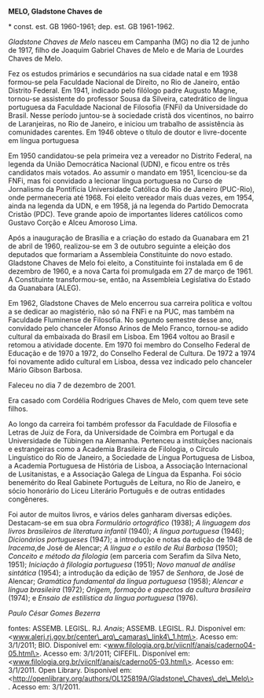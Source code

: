 **MELO, Gladstone Chaves de**

\* const. est. GB 1960-1961; dep. est. GB 1961-1962.

*Gladstone Chaves de Melo* nasceu em Campanha (MG) no dia 12 de junho de
1917, filho de Joaquim Gabriel Chaves de Melo e de Maria de Lourdes
Chaves de Melo.

Fez os estudos primários e secundários na sua cidade natal e em 1938
formou-se pela Faculdade Nacional de Direito, no Rio de Janeiro, então
Distrito Federal. Em 1941, indicado pelo filólogo padre Augusto Magne,
tornou-se assistente do professor Sousa da Silveira, catedrático de
língua portuguesa da Faculdade Nacional de Filosofia (FNFi) da
Universidade do Brasil. Nesse período juntou-se à sociedade cristã dos
vicentinos, no bairro de Laranjeiras, no Rio de Janeiro, e iniciou um
trabalho de assistência às comunidades carentes. Em 1946 obteve o título
de doutor e livre-docente em língua portuguesa

Em 1950 candidatou-se pela primeira vez a vereador no Distrito Federal,
na legenda da União Democrática Nacional (UDN), e ficou entre os três
candidatos mais votados. Ao assumir o mandato em 1951, licenciou-se da
FNFi, mas foi convidado a lecionar língua portuguesa no Curso de
Jornalismo da Pontifícia Universidade Católica do Rio de Janeiro
(PUC-Rio), onde permaneceria até 1968. Foi eleito vereador mais duas
vezes, em 1954, ainda na legenda da UDN, e em 1958, já na legenda do
Partido Democrata Cristão (PDC). Teve grande apoio de importantes
líderes católicos como Gustavo Corção e Alceu Amoroso Lima.

Após a inauguração de Brasília e a criação do estado da Guanabara em 21
de abril de 1960, realizou-se em 3 de outubro seguinte a eleição dos
deputados que formariam a Assembleia Constituinte do novo estado.
Gladstone Chaves de Melo foi eleito, a Constituinte foi instalada em 6
de dezembro de 1960, e a nova Carta foi promulgada em 27 de março de
1961. A Constituinte transformou-se, então, na Assembleia Legislativa do
Estado da Guanabara (ALEG).

Em 1962, Gladstone Chaves de Melo encerrou sua carreira política e
voltou a se dedicar ao magistério, não só na FNFi e na PUC, mas também
na Faculdade Fluminense de Filosofia. No segundo semestre desse ano,
convidado pelo chanceler Afonso Arinos de Melo Franco, tornou-se adido
cultural da embaixada do Brasil em Lisboa. Em 1964 voltou ao Brasil e
retomou a atividade docente. Em 1970 foi membro do Conselho Federal de
Educação e de 1970 a 1972, do Conselho Federal de Cultura. De 1972 a
1974 foi novamente adido cultural em Lisboa, dessa vez indicado pelo
chanceler Mário Gibson Barbosa.

Faleceu no dia 7 de dezembro de 2001.

Era casado com Cordélia Rodrigues Chaves de Melo, com quem teve sete
filhos.

Ao longo da carreira foi também professor da Faculdade de Filosofia e
Letras de Juiz de Fora, da Universidade de Coimbra em Portugal e da
Universidade de Tübingen na Alemanha. Pertenceu a instituições nacionais
e estrangeiras como a Academia Brasileira de Filologia, o Círculo
Linguístico do Rio de Janeiro, a Sociedade de Língua Portuguesa de
Lisboa, a Academia Portuguesa de História de Lisboa, a Associação
Internacional de Lusitanistas, e a Associação Galega de Língua da
Espanha. Foi sócio benemérito do Real Gabinete Português de Leitura, no
Rio de Janeiro, e sócio honorário do Liceu Literário Português e de
outras entidades congêneres.

Foi autor de muitos livros, e vários deles ganharam diversas edições.
Destacam-se em sua obra *Formulário ortográfico* (1938); *A linguagem
dos livros brasileiros de literatura infantil* (1940); *A língua
portuguesa* (1946); *Dicionários portugueses* (1947); a introdução e
notas da edição de 1948 de *Iracema*,de José de Alencar; *A língua e o
estilo de Rui Barbosa* (1950); *Conceito e método da filologia* (em
parceria com Serafim da Silva Neto, 1951); *Iniciação à filologia
portuguesa* (1951); *Novo manual de análise sintática* (1954); a
introdução da edição de 1957 de *Senhora*, de José de Alencar;
*Gramática fundamental da língua portuguesa* (1958); *Alencar e língua
brasileira* (1972); *Origem, formação e aspectos da cultura brasileira*
(1974); e *Ensaio de estilística da língua portuguesa* (1976).

*Paulo César Gomes Bezerra*

fontes: ASSEMB. LEGISL. RJ. *Anais*; ASSEMB. LEGISL. RJ. Disponível em:
\<www.alerj.rj.gov.br/center\_arq\_camaras\_link4\_1.htm\>. Acesso em:
3/1/2011; BIO. Disponível em:
\<www.filologia.org.br/viicnlf/anais/caderno04-05.html\>. Acesso em:
3/1/2011; CIFEFIL. Disponível em:
\<www.filologia.org.br/viicnlf/anais/caderno05-03.html\>. Acesso em:
3/1/2011. Open Library. Disponível em:
\<http://openlibrary.org/authors/OL125819A/Gladstone\_Chaves\_de\_Melo\>.
Acesso em: 3/1/2011.
